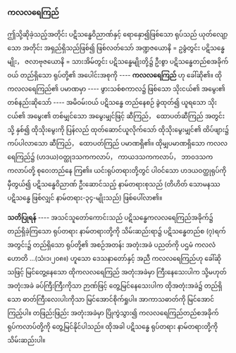### ကလလရေကြည်

ဤသို့ဆိုခဲ့သည့်အတိုင်း ပဋိသန္ဓေဝိညာဏ်နှင့် ရောနှော၍ဖြစ်သော ရုပ်သည် ယုတ်လျော့သော အတိုင်း
အရှည်ရှိသည်ဖြစ်၍ ဖြစ်လတ်သော် အဏ္ဍဇယောနိ = ဥခွံတွင်း ပဋိသန္ဓေမျိုး， ဇလာဗုဇယောနိ = သားအိမ်တွင်း
ပဋိသန္ဓေမျိုးတို့၌ ဦးစွာ ပဋိသန္ဓေတည်စအခိုက်ဝယ် တည်ရှိသော ရုပ်တို့၏ အပေါင်းအစုကို ---- **ကလလရေကြည်**
ဟု ခေါ်ဆို၏။ ထိုကလလရေကြည်၏ ပမာဏမှာ ---- ဖွားသစ်စကာလ၌ ဖြစ်သော သိုးငယ်၏ အမွေး၏
တစ်နည်းဆိုသော် ---- အမိဝမ်းဝယ် ပဋိသန္ဓေ တည်နေစဉ် ခွဲထုတ်၍ ယူရသော သိုးငယ်၏ အမွေး၏ တစ်မျှင်သော
အမွေးမျှင်ဖြင့် ဆီကြည်， ထောပတ်ဆီကြည် အတွင်းသို့ နှစ်၍ ထိုသိုးမွေးကို ပြန်လည် ထုတ်ဆောင်ယူလိုက်သော်
ထိုသိုးမွေးမျှင်၏ ထိပ်ဖျား၌ ကပ်ပါလာသော ဆီကြည်， ထောပတ်ကြည် ပမာဏရှိ၏။ ထိုမျှပမာဏရှိသော
ကလလရေကြည်၌ (ဟဒယ)ဝတ္ထုဒသကကလာပ်， ကာယဒသကကလာပ်， ဘာ၀ဒသကကလာပ်တို့ စုဝေးတည်နေ
ကြ၏။ ယင်းရုပ်တရားတို့တွင် ပါဝင်သော ဟဒယဝတ္ထုရုပ်ကို မှီတွယ်၍ ပဋိသန္ဓေဝိညာဏ် ဦးဆောင်သည့်
နာမ်တရားစုသည် (တိဟိတ် သောမနဿပဋိသန္ဓေ ဖြစ်လျှင် နာမ်တရား-၃၄-မျိုးသည်) ဖြစ်ပေါ်လာ၏။

**သတိပြုရန်** ---- အသင်သူတော်ကောင်းသည် ပဋိသန္ဓေကလလရေကြည်အခိုက်၌ တည်ရှိခဲ့ကြသော
ရုပ်တရား နာမ်တရားတို့ကို သိမ်းဆည်းရာ၌ ပဋိသန္ဓေတည်စ (၇)ရက်အတွင်း၌ တည်ရှိသော ရုပ်တို့၏
အစဉ်အတန်း အတုံးအခဲ ပညတ်ကို ပဌမံ ကလလံ ဟောတိ ...(သံ၊၁၊၂၀၈။) ဟူသော ဒေသနာတော်နှင့်
အညီ ကလလရေကြည်ဟု ခေါ်ဆိုသဖြင့် မြင်တွေ့နေသော ထိုကလလရေကြည် အတုံးအခဲမှာ ကြီးနေသေးပါက
သို့မဟုတ် အတုံးအခဲ ခပ်ကြီးကြီးကိုသာ ဉာဏ်ဖြင့် တွေ့မြင်နေသေးပါက ထိုအတုံးအခဲ၌ တည်ရှိသော
ဓာတ်ကြီးလေးပါးကိုသာ မြင်အောင်စိုက်ရှုပါ။ အာကာသဓာတ်ကို မြင်အောင်ကြည့်ပါ။ တဖြည်းဖြည်း အတုံးအခဲမှာ
ပြိုကွဲသွား၍ ကလလရေကြည်တည်စအခိုက် ရုပ်ကလာပ်တို့ကို တွေ့မြင်နိုင်ပါသည်။ ထိုအခါ ပဋိသန္ဓေ ရုပ်တရား
နာမ်တရားတို့ကို သိမ်းဆည်းပါ။